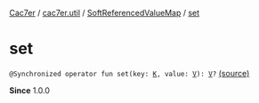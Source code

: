[Cac7er](../../index.md) / [cac7er.util](../index.md) / [SoftReferencedValueMap](index.md) / [set](./set.md)

# set

`@Synchronized operator fun set(key: `[`K`](index.md#K)`, value: `[`V`](index.md#V)`): `[`V`](index.md#V)`?` [(source)](http://2wiqua.wcaokaze.com/gitbucket/wcaokaze/Cac7er/blob/master/src/main/java/cac7er/util/SoftReferencedValueMap.kt#L21)

**Since**
1.0.0

